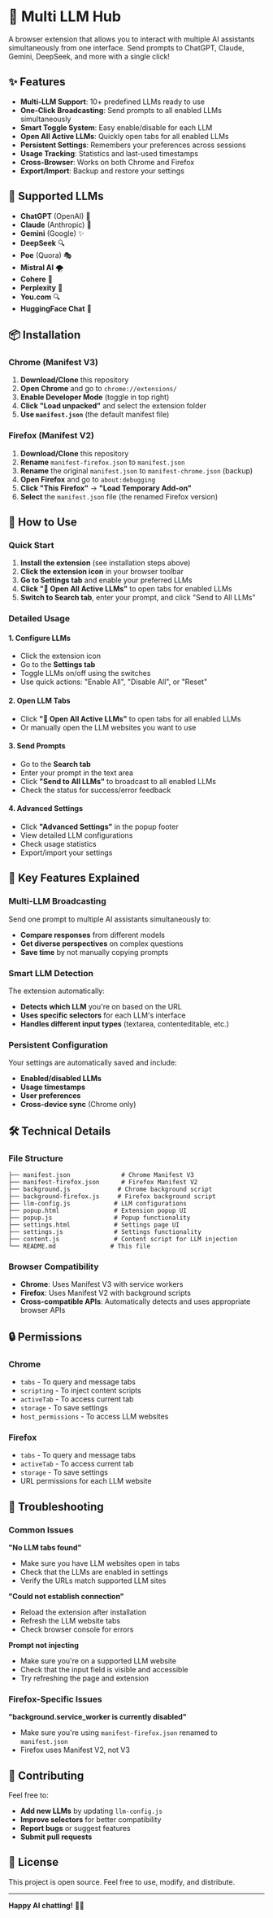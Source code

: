 # 🤖 Multi LLM Hub

A browser extension that allows you to interact with multiple AI assistants simultaneously from one interface. Send prompts to ChatGPT, Claude, Gemini, DeepSeek, and more with a single click!

## ✨ Features

- **Multi-LLM Support**: 10+ predefined LLMs ready to use
- **One-Click Broadcasting**: Send prompts to all enabled LLMs simultaneously
- **Smart Toggle System**: Easy enable/disable for each LLM
- **Open All Active LLMs**: Quickly open tabs for all enabled LLMs
- **Persistent Settings**: Remembers your preferences across sessions
- **Usage Tracking**: Statistics and last-used timestamps
- **Cross-Browser**: Works on both Chrome and Firefox
- **Export/Import**: Backup and restore your settings

## 🚀 Supported LLMs

- **ChatGPT** (OpenAI) 🤖
- **Claude** (Anthropic) 🧠
- **Gemini** (Google) ✨
- **DeepSeek** 🔍
- **Poe** (Quora) 🎭
- **Mistral AI** 🌪️
- **Cohere** 🔗
- **Perplexity** 🔮
- **You.com** 🔍
- **HuggingFace Chat** 🤗

## 📦 Installation

### Chrome (Manifest V3)

1. **Download/Clone** this repository
2. **Open Chrome** and go to `chrome://extensions/`
3. **Enable Developer Mode** (toggle in top right)
4. **Click "Load unpacked"** and select the extension folder
5. **Use `manifest.json`** (the default manifest file)

### Firefox (Manifest V2)

1. **Download/Clone** this repository
2. **Rename** `manifest-firefox.json` to `manifest.json`
3. **Rename** the original `manifest.json` to `manifest-chrome.json` (backup)
4. **Open Firefox** and go to `about:debugging`
5. **Click "This Firefox"** → **"Load Temporary Add-on"**
6. **Select** the `manifest.json` file (the renamed Firefox version)

## 🎯 How to Use

### Quick Start
1. **Install the extension** (see installation steps above)
2. **Click the extension icon** in your browser toolbar
3. **Go to Settings tab** and enable your preferred LLMs
4. **Click "🚀 Open All Active LLMs"** to open tabs for enabled LLMs
5. **Switch to Search tab**, enter your prompt, and click "Send to All LLMs"

### Detailed Usage

#### 1. **Configure LLMs**
- Click the extension icon
- Go to the **Settings tab**
- Toggle LLMs on/off using the switches
- Use quick actions: "Enable All", "Disable All", or "Reset"

#### 2. **Open LLM Tabs**
- Click **"🚀 Open All Active LLMs"** to open tabs for all enabled LLMs
- Or manually open the LLM websites you want to use

#### 3. **Send Prompts**
- Go to the **Search tab**
- Enter your prompt in the text area
- Click **"Send to All LLMs"** to broadcast to all enabled LLMs
- Check the status for success/error feedback

#### 4. **Advanced Settings**
- Click **"Advanced Settings"** in the popup footer
- View detailed LLM configurations
- Check usage statistics
- Export/import your settings

## 🔧 Key Features Explained

### Multi-LLM Broadcasting
Send one prompt to multiple AI assistants simultaneously to:
- **Compare responses** from different models
- **Get diverse perspectives** on complex questions
- **Save time** by not manually copying prompts

### Smart LLM Detection
The extension automatically:
- **Detects which LLM** you're on based on the URL
- **Uses specific selectors** for each LLM's interface
- **Handles different input types** (textarea, contenteditable, etc.)

### Persistent Configuration
Your settings are automatically saved and include:
- **Enabled/disabled LLMs**
- **Usage timestamps**
- **User preferences**
- **Cross-device sync** (Chrome only)

## 🛠️ Technical Details

### File Structure
```
├── manifest.json              # Chrome Manifest V3
├── manifest-firefox.json      # Firefox Manifest V2
├── background.js             # Chrome background script
├── background-firefox.js     # Firefox background script
├── llm-config.js            # LLM configurations
├── popup.html               # Extension popup UI
├── popup.js                 # Popup functionality
├── settings.html            # Settings page UI
├── settings.js              # Settings functionality
├── content.js               # Content script for LLM injection
└── README.md               # This file
```

### Browser Compatibility
- **Chrome**: Uses Manifest V3 with service workers
- **Firefox**: Uses Manifest V2 with background scripts
- **Cross-compatible APIs**: Automatically detects and uses appropriate browser APIs

## 🔒 Permissions

### Chrome
- `tabs` - To query and message tabs
- `scripting` - To inject content scripts
- `activeTab` - To access current tab
- `storage` - To save settings
- `host_permissions` - To access LLM websites

### Firefox
- `tabs` - To query and message tabs
- `activeTab` - To access current tab
- `storage` - To save settings
- URL permissions for each LLM website

## 🐛 Troubleshooting

### Common Issues

**"No LLM tabs found"**
- Make sure you have LLM websites open in tabs
- Check that the LLMs are enabled in settings
- Verify the URLs match supported LLM sites

**"Could not establish connection"**
- Reload the extension after installation
- Refresh the LLM website tabs
- Check browser console for errors

**Prompt not injecting**
- Make sure you're on a supported LLM website
- Check that the input field is visible and accessible
- Try refreshing the page and extension

### Firefox-Specific Issues

**"background.service_worker is currently disabled"**
- Make sure you're using `manifest-firefox.json` renamed to `manifest.json`
- Firefox uses Manifest V2, not V3

## 🤝 Contributing

Feel free to:
- **Add new LLMs** by updating `llm-config.js`
- **Improve selectors** for better compatibility
- **Report bugs** or suggest features
- **Submit pull requests**

## 📄 License

This project is open source. Feel free to use, modify, and distribute.

---

**Happy AI chatting!** 🚀✨